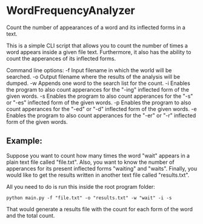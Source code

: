 # WordFrequencyAnalyzer
Count the number of appearances of a word and its inflected forms in a text.

This is a simple CLI script that allows you to count the number of times a word appears inside a given file text.
Furthermore, it also has the ability to count the apperances of its inflected forms.

Command line options:
-f Input filename in which the world will be searched.
-o Output filename where the results of the analysis will be dumped.
-w Appends one word to the search list for the count.
-i Enables the program to also count apperances for the "-ing" inflected form of the given words.
-s Enables the program to also count apperances for the "-s" or "-es" inflected form of the given words.
-p Enables the program to also count apperances for the "-ed" or "-d" inflected form of the given words.
-e Enables the program to also count apperances for the "-er" or "-r" inflected form of the given words.

## Example:

Suppose you want to count how many times the word "wait" appears in a plain text file called "file.txt".
Also, you want to know the number of apperances for its present inflected forms "waiting" and "waits". 
Finally, you would like to get the results written in another text file called "results.txt".

All you need to do is run this inside the root program folder:
```
python main.py -f "file.txt" -o "results.txt" -w "wait" -i -s
```
That would generate a results file with the count for each form of the word and the total count.
